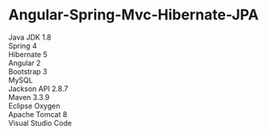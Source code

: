 # Angular-Spring-Mvc-Hibernate-JPA
Java JDK 1.8<br/>
Spring 4<br/>
Hibernate 5<br/>
Angular 2<br/>
Bootstrap 3<br/>
MySQL<br/>
Jackson API 2.8.7<br/>
Maven 3.3.9<br/>
Eclipse Oxygen<br/>
Apache Tomcat 8<br/>
Visual Studio Code<br/>
